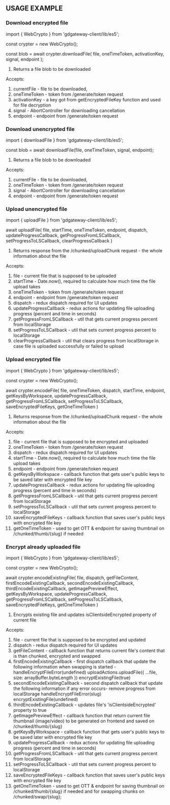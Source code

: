 ## USAGE EXAMPLE

### Download encrypted file

import { WebCrypto } from 'gdgateway-client/lib/es5';

const crypter = new WebCrypto();

const blob = await crypter.downloadFile(
    file,
    oneTimeToken,
    activationKey,
    signal,
    endpoint
);

1. Returns a file blob to be downloaded

Accepts:  
1. currentFile - file to be downloaded,
2. oneTimeToken - token from /generate/token request
3. activationKey - a key got from getEncryptedFileKey function and used for file decryption
4. signal - AbortController for downloading cancellation
5. endpoint - endpoint from /generate/token request
### Download unencrypted file

import { downloadFile } from 'gdgateway-client/lib/es5';

const blob = await downloadFile(file, oneTimeToken, signal, endpoint);

1. Returns a file blob to be downloaded

Accepts:  
1. currentFile - file to be downloaded,
2. oneTimeToken - token from /generate/token request
3. signal - AbortController for downloading cancellation
4. endpoint - endpoint from /generate/token request

### Upload unencrypted file

import { uploadFile } from 'gdgateway-client/lib/es5';

await uploadFile(
  file,
  startTime,
  oneTimeToken,
  endpoint,
  dispatch,
  updateProgressCallback,
  getProgressFromLSCallback,
  setProgressToLSCallback,
  clearProgressCallback
) 

1. Returns response from the /chunked/uploadChunk request - the whole information about the file

Accepts:
1. file - current file that is supposed to be uploaded
2. startTime - Date.now(), required to calculate how much time the file upload takes
3. oneTimeToken - token from /generate/token request
4. endpoint - endpoint from /generate/token request
5. dispatch - redux dispatch required for UI updates
6. updateProgressCallback - redux actions for updating file uploading progress (percent and time in seconds)
7. getProgressFromLSCallback - util that gets current progress percent from localStorage
8. setProgressToLSCallback - util that sets current progress percent to localStorage
9. clearProgressCallback - util that clears progress from localStorage in case file is uploaded successfully or failed to upload
### Upload encrypted file

import { WebCrypto } from 'gdgateway-client/lib/es5';

const crypter = new WebCrypto();

await crypter.encodeFile(
    file,
    oneTimeToken,
    dispatch,
    startTime,
    endpoint,
    getKeysByWorkspace,
    updateProgressCallback,
    getProgressFromLSCallback,
    setProgressToLSCallback,
    saveEncryptedFileKeys,
    getOneTimeToken
) 

1. Returns response from the /chunked/uploadChunk request - the whole information about the file

Accepts:
1. file - current file that is supposed to be encrypted and uploaded
2. oneTimeToken - token from /generate/token request
3. dispatch - redux dispatch required for UI updates
4. startTime - Date.now(), required to calculate how much time the file upload takes
5. endpoint - endpoint from /generate/token request
6. getKeysByWorkspace - callback function that gets user's public keys to be saved later with encrypted file key
7. updateProgressCallback - redux actions for updating file uploading progress (percent and time in seconds)
8. getProgressFromLSCallback - util that gets current progress percent from localStorage
9. setProgressToLSCallback - util that sets current progress percent to localStorage
10. saveEncryptedFileKeys - callback function that saves user's public keys with encrypted file key
11. getOneTimeToken - used to get OTT & endpoint for saving thumbnail on /chunked/thumb/{slug} if needed
### Encrypt already uploaded file

import { WebCrypto } from 'gdgateway-client/lib/es5';

const crypter = new WebCrypto();

await crypter.encodeExistingFile(
    file,
    dispatch,
    getFileContent,
    firstEncodeExistingCallback,
    secondEncodeExistingCallback,
    thirdEncodeExistingCallback,
    getImagePreviewEffect,
    getKeysByWorkspace,
    updateProgressCallback,
    getProgressFromLSCallback,
    setProgressToLSCallback,
    saveEncryptedFileKeys,
    getOneTimeToken
) 

1. Encrypts existing file and updates isClientsideEncrypted property of current file

Accepts:
1. file - current file that is supposed to be encrypted and updated
2. dispatch - redux dispatch required for UI updates
3. getFileContent - callback function that returns current file's content that is than chunked, encrypted and swapped
4. firstEncodeExistingCallback - first dispatch callback that update the following information when swapping is started - 
    handleEncryptFileError(undefined)
    uploadActions.uploadFile({ ...file, size: arrayBuffer.byteLength })
    encryptExistingFile(true)
5. secondEncodeExistingCallback - second dispatch callback that update the following information if any error occurs- 
    remove progress from localStorage
    handleEncryptFileError(slug)
    encryptExistingFile(undefined)
6. thirdEncodeExistingCallback - updates file's 'isClientsideEncrypted' property to true
7. getImagePreviewEffect - callback function that return current file thumbnail (image/video) to be generated on frontend and saved on /chunked/thumb/{slug}
6. getKeysByWorkspace - callback function that gets user's public keys to be saved later with encrypted file key
7. updateProgressCallback - redux actions for updating file uploading progress (percent and time in seconds)
8. getProgressFromLSCallback - util that gets current progress percent from localStorage
9. setProgressToLSCallback - util that sets current progress percent to localStorage
10. saveEncryptedFileKeys - callback function that saves user's public keys with encrypted file key
11. getOneTimeToken - used to get OTT & endpoint for saving thumbnail on /chunked/thumb/{slug} if needed and for swapping chunks on /chunked/swap/{slug};
